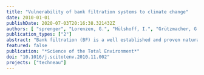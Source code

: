 ```yaml
---
title: "Vulnerability of bank filtration systems to climate change"
date: 2010-01-01
publishDate: 2020-07-03T20:16:38.321432Z
authors: [ "sprenger", "Lorenzen, G.", "Hülshoff, I.", "Grützmacher, G.", "Ronghang, M.", "Pekdeger, A." ]
publication_types: ["2"]
abstract: "Bank filtration (BF) is a well established and proven natural water treatment technology, where surface water is infiltrated to an aquifer through river or lake banks. Improvement of water quality is achieved by a series of chemical, biological and physical processes during subsurface passage. This paper aims at identifying climate sensitive factors affecting bank filtration performance and assesses their relevance based on hypothetical 'drought' and 'flood' climate scenarios. The climate sensitive factors influencing water quantity and quality also have influence on substance removal parameters such as redox conditions and travel time. Droughts are found to promote anaerobic conditions during bank filtration passage, while flood events can drastically shorten travel time and cause breakthrough of pathogens, metals, suspended solids, DOC and organic micropollutants. The study revealed that only BF systems comprising an oxic to anoxic redox sequence ensure maximum removal efficiency. The storage capacity of the banks and availability of two source waters renders BF for drinking water supply less vulnerable than surface water or groundwater abstraction alone. Overall, BF is vulnerable to climate change although anthropogenic impacts are at least as important."
featured: false
publication: "*Science of the Total Environment*"
doi: "10.1016/j.scitotenv.2010.11.002"
projects: ["techneau"]
---
```


